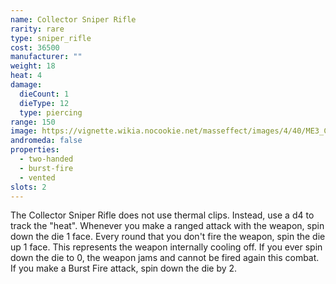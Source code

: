 ```yaml
---
name: Collector Sniper Rifle
rarity: rare
type: sniper_rifle
cost: 36500
manufacturer: ""
weight: 18
heat: 4
damage:
  dieCount: 1
  dieType: 12
  type: piercing
range: 150
image: https://vignette.wikia.nocookie.net/masseffect/images/4/40/ME3_Collector_Sniper_Rifle.png/revision/latest/scale-to-width-down/200?cb=20121009204028
andromeda: false
properties:
  - two-handed
  - burst-fire
  - vented
slots: 2
---
```

The Collector Sniper Rifle does not use thermal clips. Instead, use a d4 to track the "heat". 
Whenever you make a ranged attack with the weapon, spin down the die 1 face. Every round that you 
don't fire the weapon, spin the die up 1 face. This represents the weapon internally cooling off. If 
you ever spin down the die to 0, the weapon jams and cannot be fired again this combat. If you make 
a Burst Fire attack, spin down the die by 2.